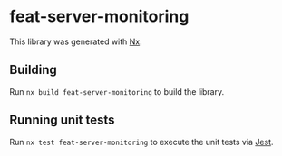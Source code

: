 # feat-server-monitoring

This library was generated with [Nx](https://nx.dev).

## Building

Run `nx build feat-server-monitoring` to build the library.

## Running unit tests

Run `nx test feat-server-monitoring` to execute the unit tests via [Jest](https://jestjs.io).
